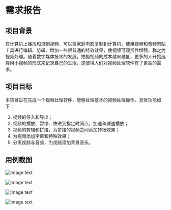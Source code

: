 # 需求报告

## 项目背景

在计算机上播放和录制视频，可以将家庭电影复制到计算机，使用视频和音频剪贴工具进行编辑、剪辑、增加一些很普通的特效效果，使视频可观赏性增强，称之为视频处理。随着数字媒体技术的发展，拍摄视频的成本越来越低，更多的人开始选择用小视频的形式来记录自己的生活，这使得人们对视频处理软件有了更高的需求。


## 项目目标

本项目旨在完成一个视频处理软件，能够处理基本的视频处理操作。具体功能如下：

1. 视频的导入和导出；
2. 视频的播放、暂停、快进到指定时间点，加速和减速播放；
3. 视频的剪辑和拼接，为拼接的视频之间添加转场效果；
4. 为视频添加字幕和特殊效果；
5. 分离视频与音频，为视频添加背景音乐。

## 用例截图

![Image text](https://github.com/Waffle-Liu/MiniPremiere/blob/master/document/imgs_folder/主界面截图.png)

![Image text](https://github.com/Waffle-Liu/MiniPremiere/blob/master/document/imgs_folder/变速处理.png)

![Image text](https://github.com/Waffle-Liu/MiniPremiere/blob/master/document/imgs_folder/视频截取.png)

![Image text](https://github.com/Waffle-Liu/MiniPremiere/blob/master/document/imgs_folder/播放界面.png)
